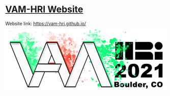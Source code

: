 # [VAM-HRI Website](https://vam-hri.github.io/)
Website link: https://vam-hri.github.io/
![](assets/images/logo2021-flushed.png)

